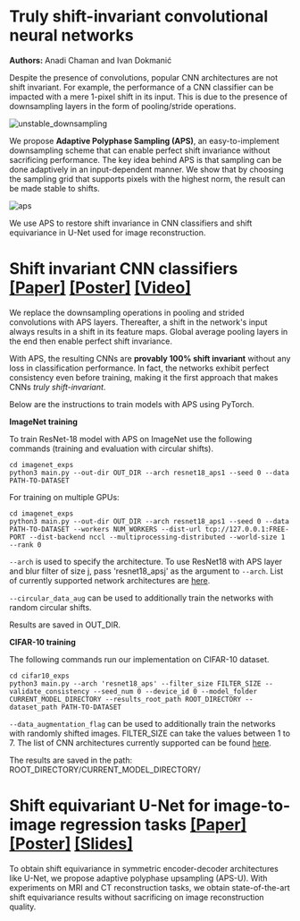 # Truly shift-invariant convolutional neural networks 
<b>Authors:</b> Anadi Chaman and Ivan Dokmanić

Despite the presence of convolutions, popular CNN architectures are not shift invariant. For example, the performance of a CNN classifier can be impacted with a mere 1-pixel shift in its input. This is due to the presence of downsampling layers in the form of pooling/stride operations.

![unstable_downsampling](https://user-images.githubusercontent.com/12958446/136464199-d858b4b5-3d09-43a3-9a33-eb6393e409db.png)

We propose **Adaptive Polyphase Sampling (APS)**, an easy-to-implement downsampling scheme that can enable perfect shift invariance without sacrificing performance. The key idea behind APS is that sampling can be done adaptively in an input-dependent manner. We show that by choosing the sampling grid that supports pixels with the highest norm, the result can be made stable to shifts.

![aps](https://user-images.githubusercontent.com/12958446/136465122-7ff01247-52eb-453f-bbce-3b421a78bc67.png)

We use APS to restore shift invariance in CNN classifiers and shift equivariance in U-Net used for image reconstruction.

# Shift invariant CNN classifiers <a href = 'https://arxiv.org/pdf/2011.14214.pdf'>[Paper]</a> <a href = 'https://github.com/achaman2/truly_shift_invariant_cnns/files/7307076/cvpr_shift_invariant_cnns_poster.pdf'>[Poster]</a> <a href = "https://www.youtube.com/watch?v=l2jDxeaSwTs">[Video]</a>
We replace the downsampling operations in pooling and strided convolutions with APS layers. Thereafter, a shift in the network's input always results in a shift in its feature maps. Global average pooling layers in the end then enable perfect shift invariance. 

With APS, the resulting CNNs are **provably 100% shift invariant** without any loss in classification performance. In fact, the networks exhibit perfect consistency even before training, making it the first approach that makes CNNs *truly shift-invariant*. 

Below are the instructions to train models with APS using PyTorch.

**ImageNet training**

To train ResNet-18 model with APS on ImageNet use the following commands (training and evaluation with circular shifts).
```
cd imagenet_exps
python3 main.py --out-dir OUT_DIR --arch resnet18_aps1 --seed 0 --data PATH-TO-DATASET
```

For training on multiple GPUs:
```
cd imagenet_exps
python3 main.py --out-dir OUT_DIR --arch resnet18_aps1 --seed 0 --data PATH-TO-DATASET --workers NUM_WORKERS --dist-url tcp://127.0.0.1:FREE-PORT --dist-backend nccl --multiprocessing-distributed --world-size 1 --rank 0
```
```--arch``` is used to specify the architecture. To use ResNet18 with APS layer and blur filter of size j, pass 'resnet18_apsj' as the argument to ```--arch```. List of currently supported network architectures are [here](/imagenet_exps/supported_architectures.txt).

```--circular_data_aug``` can be used to additionally train the networks with random circular shifts. 

Results are saved in OUT_DIR. 

**CIFAR-10 training** 

The following commands run our implementation on CIFAR-10 dataset.

```
cd cifar10_exps
python3 main.py --arch 'resnet18_aps' --filter_size FILTER_SIZE --validate_consistency --seed_num 0 --device_id 0 --model_folder CURRENT_MODEL_DIRECTORY --results_root_path ROOT_DIRECTORY --dataset_path PATH-TO-DATASET
```
```--data_augmentation_flag``` can be used to additionally train the networks with randomly shifted images. FILTER_SIZE can take the values between 1 to 7. The list of CNN architectures currently supported can be found [here](/cifar10_exps/supported_architectures.txt).

The results are saved in the path: ROOT_DIRECTORY/CURRENT_MODEL_DIRECTORY/

 
# Shift equivariant U-Net for image-to-image regression tasks <a href = 'https://arxiv.org/pdf/2105.04040.pdf'>[Paper]</a> <a href = 'https://github.com/achaman2/truly_shift_invariant_cnns/files/7307089/asilomar_poster_submission.pdf'>[Poster]</a> <a href = 'https://github.com/achaman2/truly_shift_invariant_cnns/files/7309651/shift_equivariant_unet_slides.pptx'>[Slides]</a> 
To obtain shift equivariance in symmetric encoder-decoder architectures like U-Net, we propose adaptive polyphase upsampling (APS-U). With experiments on MRI and CT reconstruction tasks, we obtain state-of-the-art shift equivariance results without sacrificing on image reconstruction quality.





